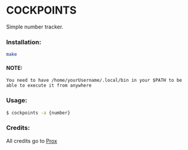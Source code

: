# COCKPOINTS

Simple number tracker.

### Installation:
```bash
make
```
#### NOTE: 
`You need to have /home/yourUsername/.local/bin in your $PATH to be able to execute it from anywhere`

### Usage:
```bash
$ cockpoints -a {number}
```

### Credits:
All credits go to [Prox](https://github.com/Pr00x)
